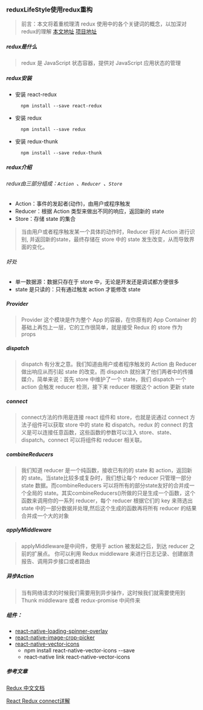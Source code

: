 ### reduxLifeStyle使用redux重构

> 前言：本文将着重梳理清 redux 使用中的各个关键词的概念，以加深对redux的理解
> [本文地址]()
> [项目地址](https://github.com/5ibinbin/reduxLifeStyle)

##### redux是什么
> redux 是 JavaScript 状态容器，提供对 JavaScript 应用状态的管理

##### redux安装
- 安装 react-redux
		
		npm install --save react-redux
- 安装 redux

		npm install --save redux
- 安装 redux-thunk

		npm install --save redux-thunk
		
##### redux介绍
###### redux由三部分组成：`Action `、`Reducer `、`Store `
- Action：事件的发起者(动作)，由用户或程序触发
- Reducer：根据 Action 类型来做出不同的响应，返回新的 state
- Store：存储 state 的集合

> 当由用户或者程序触发某一个具体的动作时，Reducer 将对 Action 进行识别, 并返回新的state，最终存储在 store 中的 state 发生改变，从而导致界面的变化。

###### 好处
- 单一数据源：数据只存在于 store 中，无论是开发还是调试都方便很多
- state 是只读的：只有通过触发 action 才能修改 state

##### Provider

> Provider 这个模块是作为整个 App 的容器，在你原有的 App Container 的基础上再包上一层，它的工作很简单，就是接受 Redux 的 store 作为 props

##### dispatch

> dispatch 有分发之意。我们知道由用户或者程序触发的 Action 由 Reducer 做出响应从而引起 state 的改变。而 dispatch 就扮演了他们两者中的传播媒介。简单来说：首先 store 中维护了一个 state，我们 dispatch 一个 action 会触发 reducer 检测，接下来 reducer 根据这个 action 更新 state

##### connect 

> connect方法的作用是连接 react 组件和 store，也就是说通过 connect 方法子组件可以获取 store 中的 state 和 dispatch。redux 的 connect 的含义是可以连接任意函数，这些函数的参数可以注入 store、state、dispatch。connect 可以将组件和 reducer 相关联。

##### combineReducers

> 我们知道 reducer 是一个纯函数，接收已有的的 state 和 action，返回新的 state。当state比较多或复杂时，我们想让每个 reducer 只管理一部分 state 数据。而combineReducers 可以将所有的部分state友好的合并成一个全局的 state。其实combineReducers()所做的只是生成一个函数，这个函数来调用你的一系列 reducer，每个 reducer 根据它们的 key 来筛选出 state 中的一部分数据并处理,然后这个生成的函数再将所有 reducer 的结果合并成一个大的对象

##### applyMiddleware
> applyMiddleware是中间件，使用于 action 被发起之后，到达 reducer 之前的扩展点。 你可以利用 Redux middleware 来进行日志记录、创建崩溃报告、调用异步接口或者路由

##### 异步Action
> 当有网络请求的时候我们需要用到异步操作，这时候我们就需要使用到Thunk middleware 或者 redux-promise 中间件来

##### 组件：
- [react-native-loading-spinner-overlay](https://github.com/joinspontaneous/react-native-loading-spinner-overlay)
- [react-native-image-crop-picker](https://github.com/ivpusic/react-native-image-crop-picker)
- [react-native-vector-icons](https://github.com/oblador/react-native-vector-icons)
	- npm install react-native-vector-icons --save
	- react-native link react-native-vector-icons 

##### 参考文章
[Redux 中文文档](http://cn.redux.js.org/index.html)

[React Redux connect详解](http://cn.redux.js.org/docs/react-redux/api.html)
